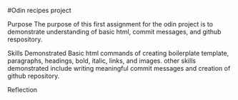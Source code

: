  
#Odin recipes project

Purpose 
The purpose of this first assignment for the odin project is to demonstrate understanding of basic html, commit messages, and github respository. 

Skills Demonstrated 
Basic html commands of creating boilerplate template, paragraphs, headings, bold, italic, links, and images. other skills demonstrated include writing meaningful commit messages and creation of github repository.

Reflection

